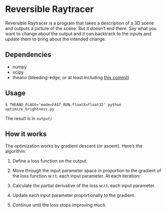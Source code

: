 # Reversible Raytracer
Reversible Raytracer is a program that takes a description of a 3D scene and outputs a picture of the scene. But it doesn’t end there. Say what you want to change about the output and it can backtrack to the inputs and update them to bring about the intended change.

## Dependencies
* numpy
* scipy
* theano (bleeding-edge, or at least including [this commit](https://github.com/Theano/Theano/commit/ba5f2a3abd40377819d652ebf7d43b151c64ea87))

## Usage
```
$ THEANO_FLAGS='mode=FAST_RUN,floatX=float32' python optimize_brightness.py
```

The result is in `output/`

## How it works
The optimization works by gradient descent (or ascent). Here’s the algorithm:

1. Define a loss function on the output.

2. Move through the input parameter space in proportion to the gradient of the loss function w.r.t. each input parameter. At each iteration:

  1. Calculate the partial derivative of the loss w.r.t. each input parameter.
  2. Update each input parameter proportionally to the gradient.

3. Continue until the loss stops improving much.
